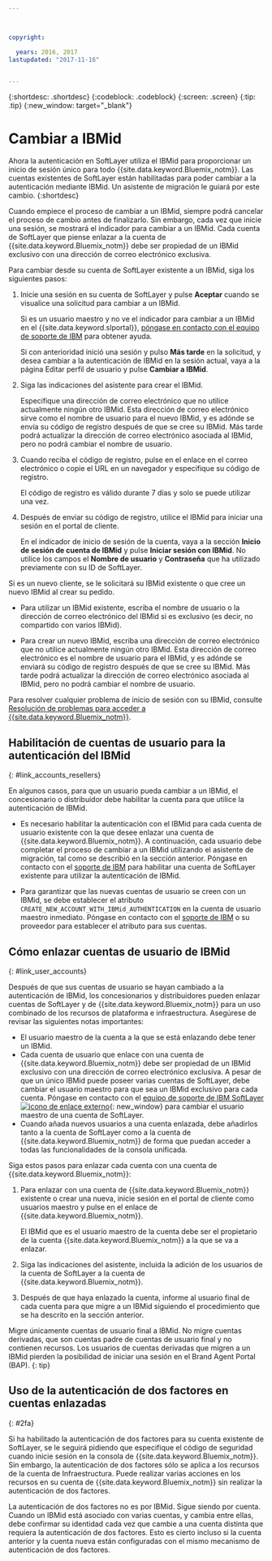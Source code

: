 ```yaml
---



copyright:

  years: 2016, 2017
lastupdated: "2017-11-16"


---
```


{:shortdesc: .shortdesc}
{:codeblock: .codeblock}
{:screen: .screen}
{:tip: .tip}
{:new_window: target="_blank"}

# Cambiar a IBMid
Ahora la autenticación en SoftLayer utiliza el IBMid para proporcionar un inicio de sesión único para todo {{site.data.keyword.Bluemix_notm}}. Las cuentas existentes de SoftLayer están habilitadas para poder cambiar a la autenticación mediante IBMid. Un asistente de migración le guiará por este cambio.
{:shortdesc}

Cuando empiece el proceso de cambiar a un IBMid, siempre podrá cancelar el proceso de cambio antes de finalizarlo. Sin embargo, cada vez que inicie una sesión, se mostrará el indicador para cambiar a un IBMid. Cada cuenta de SoftLayer que piense enlazar a la cuenta de {{site.data.keyword.Bluemix_notm}} debe ser propiedad de un IBMid exclusivo con una dirección de correo electrónico exclusiva.

Para cambiar desde su cuenta de SoftLayer existente a un IBMid, siga los siguientes pasos:
1. Inicie una sesión en su cuenta de SoftLayer y pulse **Aceptar** cuando se visualice una solicitud para cambiar a un IBMid.

   Si es un usuario maestro y no ve el indicador para cambiar a un IBMid en el {{site.data.keyword.slportal}}, [póngase en contacto con el equipo de soporte de IBM](/docs/support/index.html#contacting-support) para obtener ayuda.

   Si con anterioridad inició una sesión y pulso **Más tarde** en la solicitud, y desea cambiar a la autenticación de IBMid en la sesión actual, vaya a la página Editar perfil de usuario y pulse **Cambiar a IBMid**.

2. Siga las indicaciones del asistente para crear el IBMid.

   Especifique una dirección de correo electrónico que no utilice actualmente ningún otro IBMid. Esta dirección de correo electrónico sirve como el nombre de usuario para el nuevo IBMid, y es adónde se envía su código de registro después de que se cree su IBMid. Más tarde podrá actualizar la dirección de correo electrónico asociada al IBMid, pero no podrá cambiar el nombre de usuario.

3. Cuando reciba el código de registro, pulse en el enlace en el correo electrónico o copie el URL en un navegador y especifique su código de registro.

   El código de registro es válido durante 7 días y solo se puede utilizar una vez.

4. Después de enviar su código de registro, utilice el IBMid para iniciar una sesión en el portal de cliente.

   En el indicador de inicio de sesión de la cuenta, vaya a la sección **Inicio de sesión de cuenta de IBMid** y pulse **Iniciar sesión con IBMid**. No utilice los campos el **Nombre de usuario** y **Contraseña** que ha utilizado previamente con su ID de SoftLayer.

Si es un nuevo cliente, se le solicitará su IBMid existente o que cree un nuevo IBMid al crear su pedido.
  * Para utilizar un IBMid existente, escriba el nombre de usuario o la dirección de correo electrónico del IBMid si es exclusivo (es decir, no compartido con varios IBMid).

  * Para crear un nuevo IBMid, escriba una dirección de correo electrónico que no utilice actualmente ningún otro IBMid. Esta dirección de correo electrónico es el nombre de usuario para el IBMid, y es adónde se enviará su código de registro después de que se cree su IBMid. Más tarde podrá actualizar la dirección de correo electrónico asociada al IBMid, pero no podrá cambiar el nombre de usuario.

Para resolver cualquier problema de inicio de sesión con su IBMid, consulte [Resolución de problemas para acceder a {{site.data.keyword.Bluemix_notm}}](/docs/troubleshoot/ts_accessing.html#accessing).

## Habilitación de cuentas de usuario para la autenticación del IBMid
{: #link_accounts_resellers}

En algunos casos, para que un usuario pueda cambiar a un IBMid, el concesionario o distribuidor debe habilitar la cuenta para que utilice la autenticación de IBMid.

  * Es necesario habilitar la autenticación con el IBMid para cada cuenta de usuario existente con la que desee enlazar una cuenta de {{site.data.keyword.Bluemix_notm}}. A continuación, cada usuario debe completar el proceso de cambiar a un IBMid utilizando el asistente de migración, tal como se describió en la sección anterior. Póngase en contacto con el [soporte de IBM](/docs/support/index.html#contacting-support) para habilitar una cuenta de SoftLayer existente para utilizar la autenticación de IBMid.

  * Para garantizar que las nuevas cuentas de usuario se creen con un IBMid, se debe establecer el atributo `CREATE_NEW_ACCOUNT_WITH_IBMid_AUTHENTICATION` en la cuenta de usuario maestro inmediato. Póngase en contacto con el [soporte de IBM](/docs/support/index.html#contacting-support) o su proveedor para establecer el atributo para sus cuentas.  

## Cómo enlazar cuentas de usuario de IBMid
{: #link_user_accounts}

Después de que sus cuentas de usuario se hayan cambiado a la autenticación de IBMid, los concesionarios y distribuidores pueden enlazar cuentas de SoftLayer y de {{site.data.keyword.Bluemix_notm}} para un uso combinado de los recursos de plataforma e infraestructura. Asegúrese de revisar las siguientes notas importantes:

  * El usuario maestro de la cuenta a la que se está enlazando debe tener un IBMid.
  * Cada cuenta de usuario que enlace con una cuenta de {{site.data.keyword.Bluemix_notm}} debe ser propiedad de un IBMid exclusivo con una dirección de correo electrónico exclusiva. A pesar de que un único IBMid puede poseer varias cuentas de SoftLayer, debe cambiar el usuario maestro para que sea un IBMid exclusivo para cada cuenta. Póngase en contacto con el [equipo de soporte de IBM SoftLayer ![icono de enlace externo](../icons/launch-glyph.svg)](https://knowledgelayer.softlayer.com/topic/support){: new_window} para cambiar el usuario maestro de una cuenta de SoftLayer.
  * Cuando añada nuevos usuarios a una cuenta enlazada, debe añadirlos tanto a la cuenta de SoftLayer como a la cuenta de {{site.data.keyword.Bluemix_notm}} de forma que puedan acceder a todas las funcionalidades de la consola unificada.

Siga estos pasos para enlazar cada cuenta con una cuenta de {{site.data.keyword.Bluemix_notm}}:
1. Para enlazar con una cuenta de {{site.data.keyword.Bluemix_notm}} existente o crear una nueva, inicie sesión en el portal de cliente como usuarios maestro y pulse en el enlace de {{site.data.keyword.Bluemix_notm}}.

   El IBMid que es el usuario maestro de la cuenta debe ser el propietario de la cuenta {{site.data.keyword.Bluemix_notm}} a la que se va a enlazar.

2. Siga las indicaciones del asistente, incluida la adición de los usuarios de la cuenta de SoftLayer a la cuenta de {{site.data.keyword.Bluemix_notm}}.
3. Después de que haya enlazado la cuenta, informe al usuario final de cada cuenta para que migre a un IBMid siguiendo el procedimiento que se ha descrito en la sección anterior.

Migre únicamente cuentas de usuario final a IBMid. No migre cuentas derivadas, que son cuentas padre de cuentas de usuario final y no contienen recursos. Los usuarios de cuentas derivadas que migren a un IBMid pierden la posibilidad de iniciar una sesión en el Brand Agent Portal (BAP).
{: tip}  

## Uso de la autenticación de dos factores en cuentas enlazadas
{: #2fa}

Si ha habilitado la autenticación de dos factores para su cuenta existente de SoftLayer, se le seguirá pidiendo que especifique el código de seguridad cuando inicie sesión en la consola de {{site.data.keyword.Bluemix_notm}}. Sin embargo, la autenticación de dos factores sólo se aplica a los recursos de la cuenta de Infraestructura. Puede realizar varias acciones en los recursos en su cuenta de {{site.data.keyword.Bluemix_notm}} sin realizar la autenticación de dos factores.

La autenticación de dos factores no es por IBMid. Sigue siendo por cuenta. Cuando un IBMid está asociado con varias cuentas, y cambia entre ellas, debe confirmar su identidad cada vez que cambie a una cuenta distinta que requiera la autenticación de dos factores. Esto es cierto incluso si la cuenta anterior y la cuenta nueva están configuradas con el mismo mecanismo de autenticación de dos factores.
